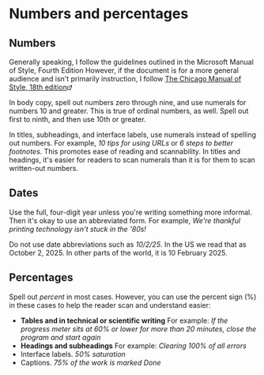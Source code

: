 Numbers and percentages
=======================

Numbers
-------

Generally speaking, I follow the guidelines outlined in the Microsoft
Manual of Style, Fourth Edition However, if the document is for a more
general audience and isn't primarily instruction, I follow <a href="http://login.chicagomanualofstyle.org/action/login" target="_new"> The Chicago
Manual of Style, 18th edition</a>![](Resources/Images/offsite-link.png)

In body copy, spell out numbers zero through nine, and use numerals for
numbers 10 and greater. This is true of ordinal numbers, as well. Spell
out first to ninth, and then use 10th or greater.

In titles, subheadings, and interface labels, use numerals instead of
spelling out numbers. For example, *10 tips for using URLs* or *6
steps to better footnotes*. This promotes ease of reading and
scannability. In titles and headings, it's easier for readers to scan
numerals than it is for them to scan written-out numbers.

Dates
-----

Use the full, four-digit year unless you're writing something more informal. Then 
it's okay to use an abbreviated form. For example, 
*We're thankful printing technology isn't stuck in the '80s!*

Do not use date abbreviations such as *10/2/25*. In the US we read that as
October 2, 2025. In other parts of the world, it is 10 February 2025. 

Percentages
-----------

Spell out *percent* in most cases. However, you can use the percent sign (%) in
these cases to help the reader scan and understand easier:

* **Tables and in technical or scientific writing** For example: *If the progress meter sits at 60% or lower for more than 20 minutes, close the program and start again*
* **Headings and subheadings** For example: *Clearing 100% of all errors*
* Interface labels. *50% saturation*
* Captions. *75% of the work is marked Done*
